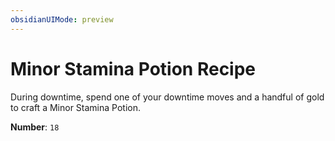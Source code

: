 ```yaml
---
obsidianUIMode: preview
---
```

# Minor Stamina Potion Recipe

During downtime, spend one of your downtime moves and a handful of gold to craft a Minor Stamina Potion.

**Number**: `18`
